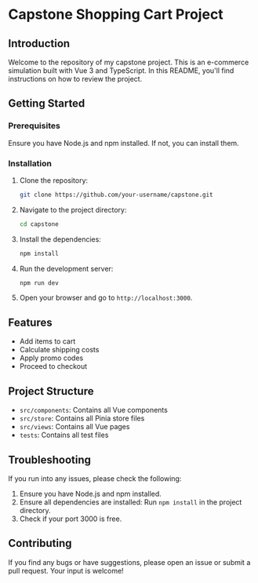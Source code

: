 # Capstone Shopping Cart Project

## Introduction

Welcome to the repository of my capstone project. This is an e-commerce simulation built with Vue 3 and TypeScript. In this README, you'll find instructions on how to review the project.

## Getting Started

### Prerequisites

Ensure you have Node.js and npm installed. If not, you can install them.

### Installation

1. Clone the repository:
    ```bash
    git clone https://github.com/your-username/capstone.git
    ```

2. Navigate to the project directory:
    ```bash
    cd capstone
    ```

3. Install the dependencies:
    ```bash
    npm install
    ```

4. Run the development server:
    ```bash
    npm run dev
    ```

5. Open your browser and go to `http://localhost:3000`.

## Features

- Add items to cart
- Calculate shipping costs
- Apply promo codes
- Proceed to checkout

## Project Structure

- `src/components`: Contains all Vue components
- `src/store`: Contains all Pinia store files
- `src/views`: Contains all Vue pages
- `tests`: Contains all test files

## Troubleshooting

If you run into any issues, please check the following:

1. Ensure you have Node.js and npm installed.
2. Ensure all dependencies are installed: Run `npm install` in the project directory.
3. Check if your port 3000 is free.

## Contributing

If you find any bugs or have suggestions, please open an issue or submit a pull request. Your input is welcome!

